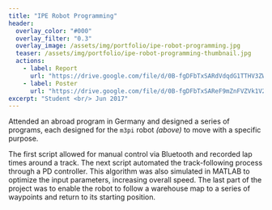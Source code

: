 ```yaml
---
title: "IPE Robot Programming"
header:
  overlay_color: "#000"
  overlay_filter: "0.3"
  overlay_image: /assets/img/portfolio/ipe-robot-programming.jpg
  teaser: /assets/img/portfolio/ipe-robot-programming-thumbnail.jpg
  actions:
    - label: Report
      url: "https://drive.google.com/file/d/0B-fgDFbTxSARdVdqdG1TTHV3ZWM/view?usp=sharing"
    - label: Poster
      url: "https://drive.google.com/file/d/0B-fgDFbTxSAReF9mZnFVZVk1V28/view?usp=sharing"
excerpt: "Student <br/> Jun 2017"
---
```


Attended an abroad program in Germany and designed a series of programs, each
designed for the `m3pi` robot *(above)* to move with a specific purpose.

The first script allowed for manual control via Bluetooth and recorded lap times
around a track. The next script automated the track-following process through a
PD controller. This algorithm was also simulated in MATLAB to optimize the input
parameters, increasing overall speed. The last part of the project was to enable
the robot to follow a warehouse map to a series of waypoints and return to its
starting position.

